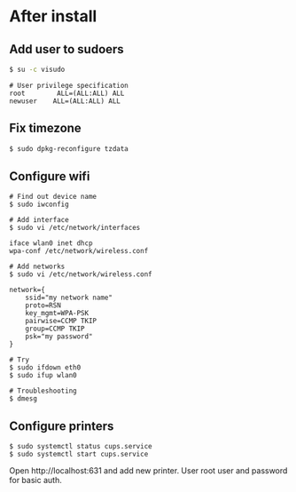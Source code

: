 # After install

## Add user to sudoers

```sh
$ su -c visudo
```
```
# User privilege specification
root        ALL=(ALL:ALL) ALL
newuser    ALL=(ALL:ALL) ALL
```

## Fix timezone

```sh
$ sudo dpkg-reconfigure tzdata
```

## Configure wifi

```
# Find out device name
$ sudo iwconfig

# Add interface
$ sudo vi /etc/network/interfaces

iface wlan0 inet dhcp
wpa-conf /etc/network/wireless.conf

# Add networks
$ sudo vi /etc/network/wireless.conf

network={
    ssid="my network name"
    proto=RSN
    key_mgmt=WPA-PSK
    pairwise=CCMP TKIP
    group=CCMP TKIP
    psk="my password"
}

# Try
$ sudo ifdown eth0
$ sudo ifup wlan0

# Troubleshooting
$ dmesg
```

## Configure printers

```
$ sudo systemctl status cups.service
$ sudo systemctl start cups.service
```

Open http://localhost:631 and add new printer. User root user and password for basic auth.

